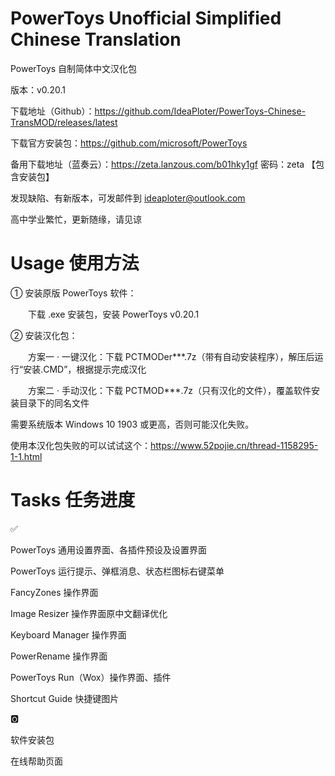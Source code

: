 # PowerToys Unofficial Simplified Chinese Translation

PowerToys 自制简体中文汉化包

版本：v0.20.1

下载地址（Github）：https://github.com/IdeaPloter/PowerToys-Chinese-TransMOD/releases/latest

下载官方安装包：https://github.com/microsoft/PowerToys

备用下载地址（蓝奏云）：https://zeta.lanzous.com/b01hky1gf 密码：zeta 【包含安装包】

发现缺陷、有新版本，可发邮件到 ideaploter@outlook.com

高中学业繁忙，更新随缘，请见谅

# Usage 使用方法

① 安装原版 PowerToys 软件：

　　下载 .exe 安装包，安装 PowerToys v0.20.1

② 安装汉化包：

　　方案一 · 一键汉化：下载 PCTMODer***.7z（带有自动安装程序），解压后运行“安装.CMD”，根据提示完成汉化

　　方案二 · 手动汉化：下载 PCTMOD***.7z（只有汉化的文件），覆盖软件安装目录下的同名文件

需要系统版本 Windows 10 1903 或更高，否则可能汉化失败。

使用本汉化包失败的可以试试这个：https://www.52pojie.cn/thread-1158295-1-1.html

# Tasks 任务进度

✅

PowerToys 通用设置界面、各插件预设及设置界面

PowerToys 运行提示、弹框消息、状态栏图标右键菜单

FancyZones 操作界面

Image Resizer 操作界面原中文翻译优化

Keyboard Manager 操作界面

PowerRename 操作界面

PowerToys Run（Wox）操作界面、插件

Shortcut Guide 快捷键图片

🅾

软件安装包

在线帮助页面
